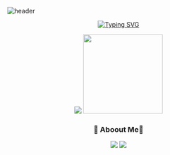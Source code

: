 ![header](https://capsule-render.vercel.app/api?type=waving&color=gradient&height=250&section=header&text=Hanbi-Kim&fontSize=80)

<div align="center">
  
[![Typing SVG](https://readme-typing-svg.herokuapp.com/?color=gradient&lines=Welcome+hanbi's+github&font=Redressed&size=40)](https://git.io/typing-svg)
<br>
<!-- stats -->
<img src = "https://github-readme-stats.vercel.app/api?username=khbbbbi&show_icons=true&theme=onedark">
<img style="height:180px" src="https://github-readme-stats.vercel.app/api/top-langs/?username=khbbbbi&layout=compact&theme=nord&hide_border=true" />

<br>

<!-- 인스타,벨로그 -->
<h3>😬 Aboout Me😬</h3>

<a href="https://velog.io/@hamba" target="_blank"><img src="https://img.shields.io/badge/velog-82c59c?style=flat&logo=velog&logoColor=white"/></a>
<a href="https://www.instagram.com/o_ham.ba/" target="_blank"><img src="https://img.shields.io/badge/Instagram-e598b2?style=flat&logo=Instagram&logoColor=white"/></a>

